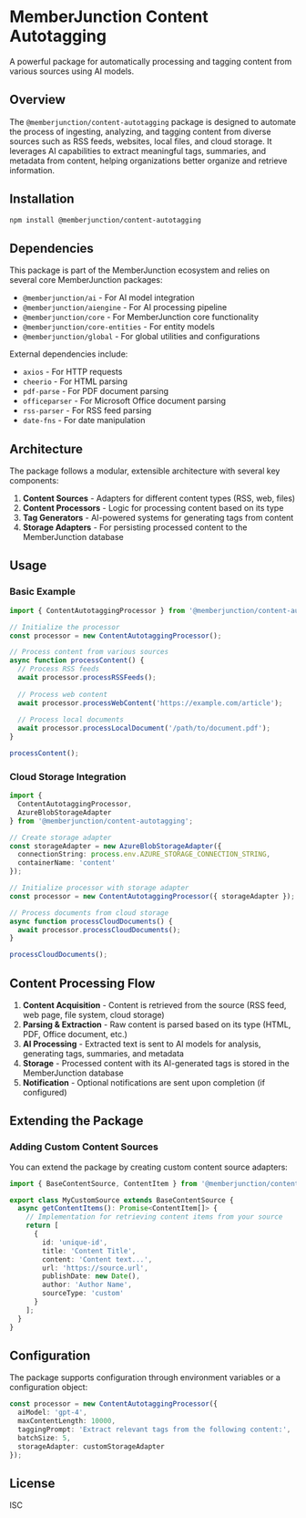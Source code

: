 # MemberJunction Content Autotagging

A powerful package for automatically processing and tagging content from various sources using AI models.

## Overview

The `@memberjunction/content-autotagging` package is designed to automate the process of ingesting, analyzing, and tagging content from diverse sources such as RSS feeds, websites, local files, and cloud storage. It leverages AI capabilities to extract meaningful tags, summaries, and metadata from content, helping organizations better organize and retrieve information.

## Installation

```bash
npm install @memberjunction/content-autotagging
```

## Dependencies

This package is part of the MemberJunction ecosystem and relies on several core MemberJunction packages:

- `@memberjunction/ai` - For AI model integration
- `@memberjunction/aiengine` - For AI processing pipeline
- `@memberjunction/core` - For MemberJunction core functionality
- `@memberjunction/core-entities` - For entity models
- `@memberjunction/global` - For global utilities and configurations

External dependencies include:
- `axios` - For HTTP requests
- `cheerio` - For HTML parsing
- `pdf-parse` - For PDF document parsing
- `officeparser` - For Microsoft Office document parsing
- `rss-parser` - For RSS feed parsing
- `date-fns` - For date manipulation

## Architecture

The package follows a modular, extensible architecture with several key components:

1. **Content Sources** - Adapters for different content types (RSS, web, files)
2. **Content Processors** - Logic for processing content based on its type
3. **Tag Generators** - AI-powered systems for generating tags from content
4. **Storage Adapters** - For persisting processed content to the MemberJunction database

## Usage

### Basic Example

```typescript
import { ContentAutotaggingProcessor } from '@memberjunction/content-autotagging';

// Initialize the processor
const processor = new ContentAutotaggingProcessor();

// Process content from various sources
async function processContent() {
  // Process RSS feeds
  await processor.processRSSFeeds();
  
  // Process web content
  await processor.processWebContent('https://example.com/article');
  
  // Process local documents
  await processor.processLocalDocument('/path/to/document.pdf');
}

processContent();
```

### Cloud Storage Integration

```typescript
import { 
  ContentAutotaggingProcessor, 
  AzureBlobStorageAdapter 
} from '@memberjunction/content-autotagging';

// Create storage adapter
const storageAdapter = new AzureBlobStorageAdapter({
  connectionString: process.env.AZURE_STORAGE_CONNECTION_STRING,
  containerName: 'content'
});

// Initialize processor with storage adapter
const processor = new ContentAutotaggingProcessor({ storageAdapter });

// Process documents from cloud storage
async function processCloudDocuments() {
  await processor.processCloudDocuments();
}

processCloudDocuments();
```

## Content Processing Flow

1. **Content Acquisition** - Content is retrieved from the source (RSS feed, web page, file system, cloud storage)
2. **Parsing & Extraction** - Raw content is parsed based on its type (HTML, PDF, Office document, etc.)
3. **AI Processing** - Extracted text is sent to AI models for analysis, generating tags, summaries, and metadata
4. **Storage** - Processed content with its AI-generated tags is stored in the MemberJunction database
5. **Notification** - Optional notifications are sent upon completion (if configured)

## Extending the Package

### Adding Custom Content Sources

You can extend the package by creating custom content source adapters:

```typescript
import { BaseContentSource, ContentItem } from '@memberjunction/content-autotagging';

export class MyCustomSource extends BaseContentSource {
  async getContentItems(): Promise<ContentItem[]> {
    // Implementation for retrieving content items from your source
    return [
      {
        id: 'unique-id',
        title: 'Content Title',
        content: 'Content text...',
        url: 'https://source.url',
        publishDate: new Date(),
        author: 'Author Name',
        sourceType: 'custom'
      }
    ];
  }
}
```

## Configuration

The package supports configuration through environment variables or a configuration object:

```typescript
const processor = new ContentAutotaggingProcessor({
  aiModel: 'gpt-4',
  maxContentLength: 10000,
  taggingPrompt: 'Extract relevant tags from the following content:',
  batchSize: 5,
  storageAdapter: customStorageAdapter
});
```

## License

ISC